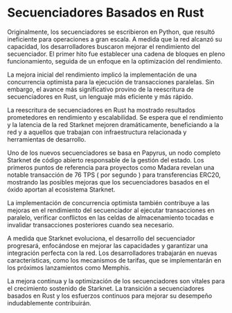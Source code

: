 # Secuenciadores Basados en Rust
Originalmente, los secuenciadores se escribieron en Python, que resultó ineficiente para operaciones a gran escala. A medida que la red alcanzó su capacidad, los desarrolladores buscaron mejorar el rendimiento del secuenciador. El primer hito fue establecer una cadena de bloques en pleno funcionamiento, seguida de un enfoque en la optimización del rendimiento.

La mejora inicial del rendimiento implicó la implementación de una concurrencia optimista para la ejecución de transacciones paralelas. Sin embargo, el avance más significativo provino de la reescritura de secuenciadores en Rust, un lenguaje más eficiente y más rápido.

La reescritura de secuenciadores en Rust ha mostrado resultados prometedores en rendimiento y escalabilidad. Se espera que el rendimiento y la latencia de la red Starknet mejoren dramáticamente, beneficiando a la red y a aquellos que trabajan con infraestructura relacionada y herramientas de desarrollo.

Uno de los nuevos secuenciadores se basa en Papyrus, un nodo completo Starknet de código abierto responsable de la gestión del estado. Los primeros puntos de referencia para proyectos como Madara revelan una notable transacción de 76 TPS ( por segundo ) para transferencias ERC20, mostrando las posibles mejoras que los secuenciadores basados en el óxido aportan al ecosistema Starknet.

La implementación de concurrencia optimista también contribuye a las mejoras en el rendimiento del secuenciador al ejecutar transacciones en paralelo, verificar conflictos en las celdas de almacenamiento tocadas e invalidar transacciones posteriores cuando sea necesario.

A medida que Starknet evoluciona, el desarrollo del secuenciador progresará, enfocándose en mejorar las capacidades y garantizar una integración perfecta con la red. Los desarrolladores trabajarán en nuevas características, como los mecanismos de tarifas, que se implementarán en los próximos lanzamientos como Memphis.

La mejora continua y la optimización de los secuenciadores son vitales para el crecimiento sostenido de Starknet. La transición a secuenciadores basados en Rust y los esfuerzos continuos para mejorar su desempeño indudablemente contribuirán.